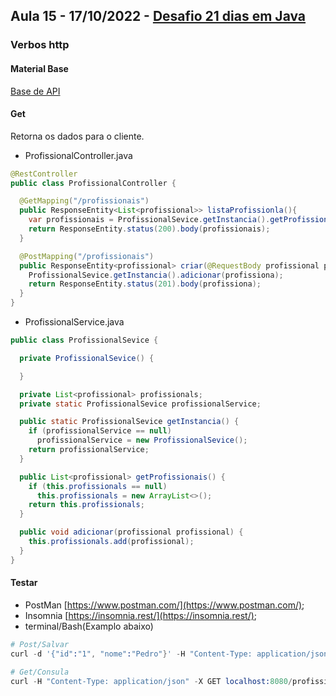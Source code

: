 ## Aula 15 - 17/10/2022 - [Desafio 21 dias em Java](../../README.md)

### Verbos http

#### Material Base
[Base de API](https://www.linkedin.com/posts/walter-paulo-37b215117_base-para-api-activity-6927166536197517312-HMQT?utm_source=share&utm_medium=member_desktop)

#### Get

Retorna os dados para o cliente.

* ProfissionalController.java

```java
@RestController
public class ProfissionalController {

  @GetMapping("/profissionais") 
  public ResponseEntity<List<profissional>> listaProfissionla(){
    var profissionais = ProfissionalSevice.getInstancia().getProfissionais();
    return ResponseEntity.status(200).body(profissionais);
  }

  @PostMapping("/profissionais") 
  public ResponseEntity<profissional> criar(@RequestBody profissional profissiona){
    ProfissionalSevice.getInstancia().adicionar(profissiona);
    return ResponseEntity.status(201).body(profissiona);
  }
}

```

* ProfissionalService.java
```java
public class ProfissionalSevice {

  private ProfissionalSevice() {

  }

  private List<profissional> profissionals;
  private static ProfissionalSevice profissionalService;

  public static ProfissionalSevice getInstancia() {
    if (profissionalService == null)
      profissionalService = new ProfissionalSevice();
    return profissionalService;
  }

  public List<profissional> getProfissionais() {
    if (this.profissionals == null)
      this.profissionals = new ArrayList<>();
    return this.profissionals;
  }

  public void adicionar(profissional profissional) {
    this.profissionals.add(profissional);
  }
}
```

#### Testar

* PostMan [https://www.postman.com/](https://www.postman.com/);
* Insomnia [https://insomnia.rest/](https://insomnia.rest/);
* terminal/Bash(Examplo abaixo)

```s
# Post/Salvar
curl -d '{"id":"1", "nome":"Pedro"}' -H "Content-Type: application/json" -X POST http://localhost:8080

# Get/Consula
curl -H "Content-Type: application/json" -X GET localhost:8080/profissionais
```